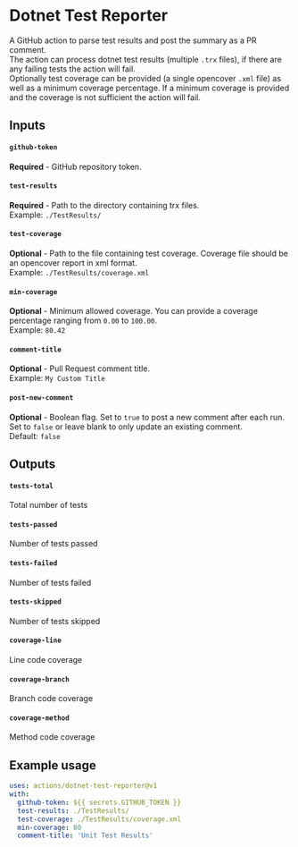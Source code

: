 # Dotnet Test Reporter
A GitHub action to parse test results and post the summary as a PR comment.
<br/>The action can process dotnet test results (multiple `.trx` files), if there are any failing tests the action will fail.
<br/>Optionally test coverage can be provided (a single opencover `.xml` file) as well as a minimum coverage percentage.
If a minimum coverage is provided and the coverage is not sufficient the action will fail.

## Inputs

#### `github-token`
**Required** - GitHub repository token.

#### `test-results`
**Required** - Path to the directory containing trx files.
<br/>Example: `./TestResults/`

#### `test-coverage`
**Optional** - Path to the file containing test coverage. Coverage file should be an opencover report in xml format.
<br/>Example: `./TestResults/coverage.xml`

#### `min-coverage`
**Optional** - Minimum allowed coverage. You can provide a coverage percentage ranging from `0.00` to `100.00`.
<br/>Example: `80.42`

#### `comment-title`
**Optional** - Pull Request comment title.
<br/>Example: `My Custom Title`

#### `post-new-comment`
**Optional** - Boolean flag. 
Set to `true` to post a new comment after each run. 
Set to `false` or leave blank to only update an existing comment.
<br/>Default: `false`

## Outputs

#### `tests-total`
Total number of tests

#### `tests-passed`
Number of tests passed

#### `tests-failed`
Number of tests failed

#### `tests-skipped`
Number of tests skipped

#### `coverage-line`
Line code coverage

#### `coverage-branch`
Branch code coverage

#### `coverage-method`
Method code coverage

## Example usage

```yaml
uses: actions/dotnet-test-reporter@v1
with:
  github-token: ${{ secrets.GITHUB_TOKEN }}
  test-results: ./TestResults/
  test-coverage: ./TestResults/coverage.xml
  min-coverage: 80
  comment-title: 'Unit Test Results'
```
